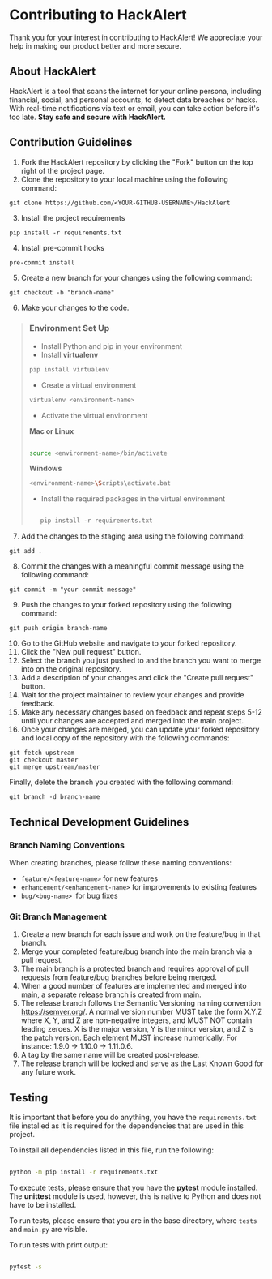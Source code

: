 # Contributing to HackAlert

Thank you for your interest in contributing to HackAlert! We appreciate your help in making our product better and more secure.

## About HackAlert

HackAlert is a tool that scans the internet for your online persona, including financial, social, and personal accounts, to detect data breaches or hacks. With real-time notifications via text or email, you can take action before it's too late. **Stay safe and secure with HackAlert.**

## Contribution Guidelines
1. Fork the HackAlert repository by clicking the "Fork" button on the top right of the project page.
2. Clone the repository to your local machine using the following command:
```
git clone https://github.com/<YOUR-GITHUB-USERNAME>/HackAlert
```
3. Install the project requirements
```
pip install -r requirements.txt
```
4. Install pre-commit hooks
```
pre-commit install
```
5. Create a new branch for your changes using the following command:
```
git checkout -b "branch-name"
```
6. Make your changes to the code.
> ### Environment Set Up
>- Install Python and pip in your environment
>- Install **virtualenv**
>
>```bash
>pip install virtualenv
>```
>- Create a virtual environment
>```bash
>virtualenv <environment-name>
>```
>- Activate the virtual environment
>
>__Mac or Linux__
>
>```bash
>
>source <environment-name>/bin/activate
>```
>__Windows__
>
>```bash
><environment-name>\Scripts\activate.bat
>```
>- Install the required packages in the virtual environment
>
>```python
>
>    pip install -r requirements.txt
>```

7. Add the changes to the staging area using the following command:
```
git add .
```
8. Commit the changes with a meaningful commit message using the following command:
```
git commit -m "your commit message"
```
9. Push the changes to your forked repository using the following command:
```
git push origin branch-name
```
10. Go to the GitHub website and navigate to your forked repository.
11. Click the "New pull request" button.
12. Select the branch you just pushed to and the branch you want to merge into on the original repository.
13. Add a description of your changes and click the "Create pull request" button.
14. Wait for the project maintainer to review your changes and provide feedback.
15. Make any necessary changes based on feedback and repeat steps 5-12 until your changes are accepted and merged into the main project.
16. Once your changes are merged, you can update your forked repository and local copy of the repository with the following commands:

```
git fetch upstream
git checkout master
git merge upstream/master
```
Finally, delete the branch you created with the following command:
```
git branch -d branch-name
```


## Technical Development Guidelines
### Branch Naming Conventions

When creating branches, please follow these naming conventions:

  - `feature/<feature-name>` for new features
  - `enhancement/<enhancement-name>` for improvements to existing features
  - `bug/<bug-name> `for bug fixes

### Git Branch Management

  1. Create a new branch for each issue and work on the feature/bug in that branch.
  2. Merge your completed feature/bug branch into the main branch via a pull request.
  3. The main branch is a protected branch and requires approval of pull requests from feature/bug branches before being merged.
  4. When a good number of features are implemented and merged into main, a separate release branch is created from main.
  5. The release branch follows the Semantic Versioning naming convention https://semver.org/. A normal version number MUST take the form X.Y.Z where X, Y, and Z are non-negative integers, and MUST NOT contain leading zeroes. X is the major version, Y is the minor version, and Z is the patch version. Each element MUST increase numerically. For instance: 1.9.0 -> 1.10.0 -> 1.11.0.6.
  6. A tag by the same name will be created post-release.
  7. The release branch will be locked and serve as the Last Known Good for any future work.


## Testing

It is important that before you do anything, you have the `requirements.txt` file installed as it is required for the dependencies that are used in this project.

To install all dependencies listed in this file, run the following:

```bash

python -m pip install -r requirements.txt
```
To execute tests, please ensure that you have the **pytest** module installed. The **unittest** module is used, however, this is native to Python and does not have to be installed.

To run tests, please ensure that you are in the base directory, where `tests` and `main.py` are visible.

To run tests with print output:

```bash

pytest -s
```
